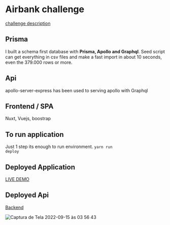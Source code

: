 # Airbank challenge

[challenge description](https://github.com/joinairbank/challenges/tree/feat/challenge-v3/dev-fullstack)

## Prisma

I built a schema first database with <strong>Prisma, Apollo and Graphql</strong>.
Seed script can get everything in csv files and make a fast import in about 10 seconds, even the 379.000 rows or more.

## Api

apollo-server-express has been used to serving apollo with Graphql

## Frontend / SPA

Nuxt, Vuejs, boostrap

## To run application

Just 1 step its enough to run environment.
<code>yarn run deploy</code>


## Deployed Application

[LIVE DEMO](https://backend-airbank.herokuapp.com/)

## Deployed Api 

[Backend](backend-airbank.herokuapp.com/api)

![Captura de Tela 2022-09-15 às 03 56 43](https://user-images.githubusercontent.com/9882822/190335846-55e3253c-3a5c-42b0-9c80-ff45b1cffe3e.png)

